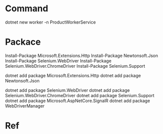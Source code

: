 # Command 

dotnet new worker -n ProductWorkerService


# Packace
Install-Package Microsoft.Extensions.Http
Install-Package Newtonsoft.Json
Install-Package Selenium.WebDriver
Install-Package Selenium.WebDriver.ChromeDriver
Install-Package Selenium.Support



dotnet add package Microsoft.Extensions.Http
dotnet add package Newtonsoft.Json

dotnet add package Selenium.WebDriver
dotnet add package Selenium.WebDriver.ChromeDriver
dotnet add package Selenium.Support
dotnet add package Microsoft.AspNetCore.SignalR
dotnet add package WebDriverManager 

# Ref
